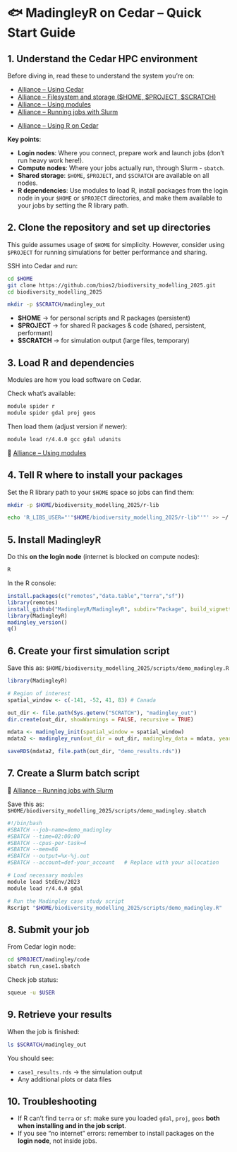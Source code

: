 # 🐟 MadingleyR on Cedar – Quick Start Guide

## 1. Understand the Cedar HPC environment

Before diving in, read these to understand the system you’re on:

* [Alliance – Using Cedar](https://docs.alliancecan.ca/wiki/Cedar)
* [Alliance – Filesystem and storage (\$HOME, \$PROJECT, \$SCRATCH)](https://docs.alliancecan.ca/wiki/Storage_and_file_management)
* [Alliance – Using modules](https://docs.alliancecan.ca/wiki/Using_modules)
* [Alliance – Running jobs with Slurm](https://docs.alliancecan.ca/wiki/Running_jobs)
<!-- R -->
* [Alliance – Using R on Cedar](https://docs.alliancecan.ca/wiki/R)

**Key points**:

* **Login nodes**: Where you connect, prepare work and launch jobs (don’t run heavy work here!).
* **Compute nodes**: Where your jobs actually run, through Slurm - `sbatch`.
* **Shared storage**: `$HOME`, `$PROJECT`, and `$SCRATCH` are available on all nodes.
* **R dependencies**: Use modules to load R, install packages from the login node in your `$HOME` or `$PROJECT` directories, and make them available to your jobs by setting the R library path.


## 2. Clone the repository and set up directories

This guide assumes usage of `$HOME` for simplicity. However, consider using `$PROJECT` for running simulations for better performance and sharing.

SSH into Cedar and run:

```bash
cd $HOME
git clone https://github.com/bios2/biodiversity_modelling_2025.git
cd biodiversity_modelling_2025

mkdir -p $SCRATCH/madingley_out
```

* **\$HOME** → for personal scripts and R packages (persistent)
* **\$PROJECT** → for shared R packages & code (shared, persistent, performant)
* **\$SCRATCH** → for simulation output (large files, temporary)


## 3. Load R and dependencies

Modules are how you load software on Cedar.

Check what’s available:

```bash
module spider r
module spider gdal proj geos
```

Then load them (adjust version if newer):

```bash
module load r/4.4.0 gcc gdal udunits
```

📖 [Alliance – Using modules](https://docs.alliancecan.ca/wiki/Using_modules)


## 4. Tell R where to install your packages

Set the R library path to your `$HOME` space so jobs can find them:

```bash
mkdir -p $HOME/biodiversity_modelling_2025/r-lib

echo 'R_LIBS_USER="'"$HOME/biodiversity_modelling_2025/r-lib"'"' >> ~/.Renviron
```


## 5. Install MadingleyR

Do this **on the login node** (internet is blocked on compute nodes):

```bash
R
```

In the R console:

```r
install.packages(c("remotes","data.table","terra","sf"))
library(remotes)
install_github("MadingleyR/MadingleyR", subdir="Package", build_vignettes=FALSE)
library(MadingleyR)
madingley_version()
q()
```


## 6. Create your first simulation script

Save this as:
`$HOME/biodiversity_modelling_2025/scripts/demo_madingley.R`

```r
library(MadingleyR)

# Region of interest
spatial_window <- c(-141, -52, 41, 83) # Canada

out_dir <- file.path(Sys.getenv("SCRATCH"), "madingley_out")
dir.create(out_dir, showWarnings = FALSE, recursive = TRUE)

mdata <- madingley_init(spatial_window = spatial_window)
mdata2 <- madingley_run(out_dir = out_dir, madingley_data = mdata, years = 10)

saveRDS(mdata2, file.path(out_dir, "demo_results.rds"))
```


## 7. Create a Slurm batch script

📖 [Alliance – Running jobs with Slurm](https://docs.alliancecan.ca/wiki/Running_jobs)

Save this as:
`$HOME/biodiversity_modelling_2025/scripts/demo_madingley.sbatch`

```bash
#!/bin/bash
#SBATCH --job-name=demo_madingley
#SBATCH --time=02:00:00
#SBATCH --cpus-per-task=4
#SBATCH --mem=8G
#SBATCH --output=%x-%j.out
#SBATCH --account=def-your_account   # Replace with your allocation

# Load necessary modules
module load StdEnv/2023
module load r/4.4.0 gdal

# Run the Madingley case study script
Rscript "$HOME/biodiversity_modelling_2025/scripts/demo_madingley.R"
```


## 8. Submit your job

From Cedar login node:

```bash
cd $PROJECT/madingley/code
sbatch run_case1.sbatch
```

Check job status:

```bash
squeue -u $USER
```


## 9. Retrieve your results

When the job is finished:

```bash
ls $SCRATCH/madingley_out
```

You should see:

* `case1_results.rds` → the simulation output
* Any additional plots or data files


## 10. Troubleshooting

* If R can’t find `terra` or `sf`: make sure you loaded `gdal`, `proj`, `geos` **both when installing and in the job script**.
* If you see “no internet” errors: remember to install packages on the **login node**, not inside jobs.
